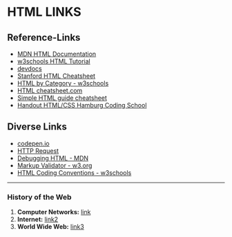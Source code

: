 # HTML LINKS

## Reference-Links

- [MDN HTML Documentation](https://developer.mozilla.org/en-US/docs/Web/HTML)
- [w3schools HTML Tutorial](https://www.w3schools.com/html/default.asp#)
- [devdocs](https://devdocs.io/html/)
- [Stanford HTML Cheatsheet](https://web.stanford.edu/group/csp/cs21/htmlcheatsheet.pdf)
- [HTML by Category - w3schools](https://www.w3schools.com/tags/ref_byfunc.asp)
- [HTML cheatsheet.com](https://htmlcheatsheet.com)
- [Simple HTML guide cheatsheet](https://www.simplehtmlguide.com/cheatsheet.php#)
  <!-- - [Handout HTML Hamburg Coding School](/files/Handout-HTML&CSS.pdf) -->
- [Handout HTML/CSS Hamburg Coding School](https://hamburgcodingschool.com/resources/handout-html-css-hamburg-coding-school.pdf)

## Diverse Links

- [codepen.io](https://codepen.io)
- [HTTP Request](https://www.codecademy.com/articles/http-requests)
- [Debugging HTML - MDN](https://developer.mozilla.org/en-US/docs/Learn/HTML/Introduction_to_HTML/Debugging_HTML)
- [Markup Validator - w3.org](https://validator.w3.org/)
- [HTML Coding Conventions - w3schools](https://www.w3schools.com/html/html5_syntax.asp)

------

### History of the Web

1. **Computer Networks:** [link](https://www.youtube.com/watch?v=3QhU9jd03a0&list=PL8dPuuaLjXtNlUrzyH5r6jN9ulIgZBpdo&index=29)
2. **Internet:** [link2](https://www.youtube.com/watch?v=AEaKrq3SpW8&index=30&list=PL8dPuuaLjXtNlUrzyH5r6jN9ulIgZBpdo)
3. **World Wide Web:** [link3](https://www.youtube.com/watch?v=guvsH5OFizE&index=31&list=PL8dPuuaLjXtNlUrzyH5r6jN9ulIgZBpdo)
